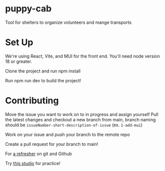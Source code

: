 # puppy-cab

Tool for shelters to organize volunteers and mange transports

# Set Up

We're using React, Vite, and MUI for the front end. You'll need node version 18 or greater.

Clone the project and run npm install

Run npm run dev to build the project!

# Contributing

Move the issue you want to work on to in progress and assign yourself
Pull the latest changes and checkout a new branch from main, branch naming should be `issueNumber-short-description-of-issue` (ex. `1-add-mui`)

Work on your issue and push your branch to the remote repo

Create a pull request for your branch to main!

For [a refresher](https://education.launchcode.org/intro-to-professional-web-dev/chapters/git/index.html) on git and Github

Try [this studio](https://education.launchcode.org/intro-to-professional-web-dev/chapters/git/studio.html) for practice!
